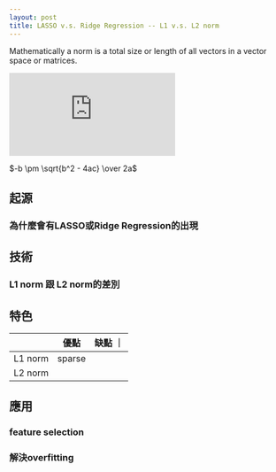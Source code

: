 ```yaml
---
layout: post
title: LASSO v.s. Ridge Regression -- L1 v.s. L2 norm
---
```


Mathematically a norm is a total size or length of all vectors in a vector space  or matrices.


<!--
如何在github上的md file放入數學式：https://www.youtube.com/watch?v=dpVnmxpVdvg
在latex線上編輯器(http://latex.codecogs.com/eqneditor/editor.php)中輸入數學式，複製圖片網址，然後貼到以下![name](address)即可顯示數學式圖片
-->
![l2 nrom](http://latex.codecogs.com/gif.latex?%5Cleft%20%5C%7C%20%5Cbeta%20%5Cright%20%5C%7C%5E%7B2%7D_%7B2%7D)

$-b \pm \sqrt{b^2 - 4ac} \over 2a$

## 起源 
### 為什麼會有LASSO或Ridge Regression的出現

## 技術
### L1 norm 跟 L2 norm的差別

## 特色

|        |   優點  |  缺點  ｜
| ------ | ------- | ------ |
|L1 norm |  sparse |        |
|L2 norm |         |        |

## 應用
### feature selection

### 解決overfitting
